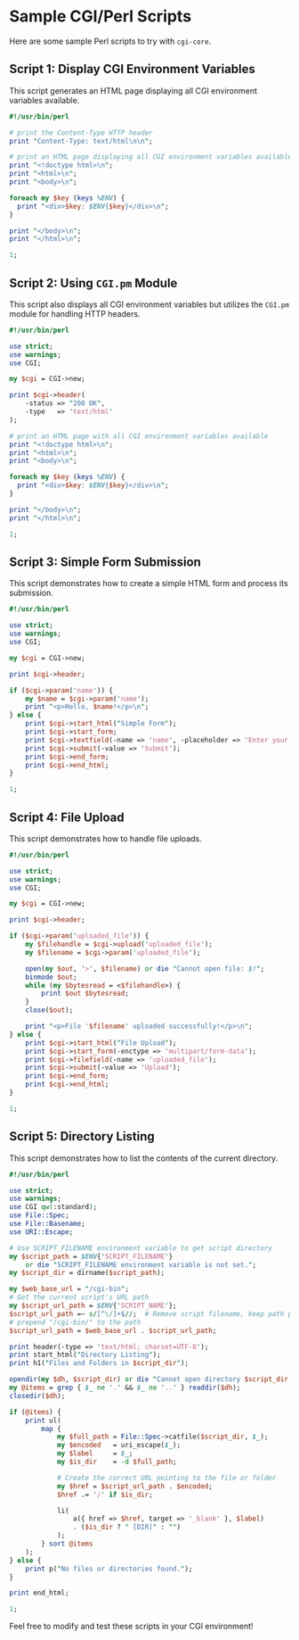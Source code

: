 # Sample CGI/Perl Scripts

Here are some sample Perl scripts to try with `cgi-core`.

## Script 1: Display CGI Environment Variables
This script generates an HTML page displaying all CGI environment variables available.

```perl
#!/usr/bin/perl

# print the Content-Type HTTP header
print "Content-Type: text/html\n\n";

# print an HTML page displaying all CGI environment variables available
print "<!doctype html>\n";
print "<html>\n";
print "<body>\n";

foreach my $key (keys %ENV) {
  print "<div>$key: $ENV{$key}</div>\n";
}

print "</body>\n";
print "</html>\n";

1;
```

## Script 2: Using `CGI.pm` Module

This script also displays all CGI environment variables but utilizes the `CGI.pm` module for handling HTTP headers.

```perl
#!/usr/bin/perl

use strict;
use warnings;
use CGI;

my $cgi = CGI->new;

print $cgi->header(
    -status => "200 OK",
    -type   => 'text/html'
);

# print an HTML page with all CGI environment variables available
print "<!doctype html>\n";
print "<html>\n";
print "<body>\n";

foreach my $key (keys %ENV) {
  print "<div>$key: $ENV{$key}</div>\n";
}

print "</body>\n";
print "</html>\n";

1;
```

## Script 3: Simple Form Submission

This script demonstrates how to create a simple HTML form and process its submission.

```perl
#!/usr/bin/perl

use strict;
use warnings;
use CGI;

my $cgi = CGI->new;

print $cgi->header;

if ($cgi->param('name')) {
    my $name = $cgi->param('name');
    print "<p>Hello, $name!</p>\n";
} else {
    print $cgi->start_html("Simple Form");
    print $cgi->start_form;
    print $cgi->textfield(-name => 'name', -placeholder => 'Enter your name');
    print $cgi->submit(-value => 'Submit');
    print $cgi->end_form;
    print $cgi->end_html;
}

1;
```

## Script 4: File Upload

This script demonstrates how to handle file uploads.

```perl
#!/usr/bin/perl

use strict;
use warnings;
use CGI;

my $cgi = CGI->new;

print $cgi->header;

if ($cgi->param('uploaded_file')) {
    my $filehandle = $cgi->upload('uploaded_file');
    my $filename = $cgi->param('uploaded_file');

    open(my $out, '>', $filename) or die "Cannot open file: $!";
    binmode $out;
    while (my $bytesread = <$filehandle>) {
        print $out $bytesread;
    }
    close($out);

    print "<p>File '$filename' uploaded successfully!</p>\n";
} else {
    print $cgi->start_html("File Upload");
    print $cgi->start_form(-enctype => 'multipart/form-data');
    print $cgi->filefield(-name => 'uploaded_file');
    print $cgi->submit(-value => 'Upload');
    print $cgi->end_form;
    print $cgi->end_html;
}

1;
```

## Script 5: Directory Listing

This script demonstrates how to list the contents of the current directory.

```perl
#!/usr/bin/perl

use strict;
use warnings;
use CGI qw(:standard);
use File::Spec;
use File::Basename;
use URI::Escape;

# Use SCRIPT_FILENAME environment variable to get script directory
my $script_path = $ENV{'SCRIPT_FILENAME'}
    or die "SCRIPT_FILENAME environment variable is not set.";
my $script_dir = dirname($script_path);

my $web_base_url = "/cgi-bin";
# Get the current script's URL path
my $script_url_path = $ENV{'SCRIPT_NAME'};
$script_url_path =~ s/[^\/]+$//;  # Remove script filename, keep path prefix
# prepend "/cgi-bin/" to the path
$script_url_path = $web_base_url . $script_url_path;

print header(-type => 'text/html; charset=UTF-8');
print start_html("Directory Listing");
print h1("Files and Folders in $script_dir");

opendir(my $dh, $script_dir) or die "Cannot open directory $script_dir: $!";
my @items = grep { $_ ne '.' && $_ ne '..' } readdir($dh);
closedir($dh);

if (@items) {
    print ul(
        map {
            my $full_path = File::Spec->catfile($script_dir, $_);
            my $encoded   = uri_escape($_);
            my $label     = $_;
            my $is_dir    = -d $full_path;

            # Create the correct URL pointing to the file or folder
            my $href = $script_url_path . $encoded;
            $href .= '/' if $is_dir;

            li(
                a({ href => $href, target => '_blank' }, $label)
                . ($is_dir ? " [DIR]" : "")
            );
        } sort @items
    );
} else {
    print p("No files or directories found.");
}

print end_html;

1;
```

Feel free to modify and test these scripts in your CGI environment!
